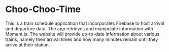 # Choo-Choo-Time

This is a train schedule application that incorporates Firebase to host arrival and departure data. The app retrieves and manipulate information with Moment.js. The website will provide up-to-date information about various trains, namely their arrival times and how many minutes remain until they arrive at their station.
